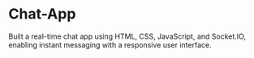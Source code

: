 # Chat-App
Built a real-time chat app using HTML, CSS, JavaScript, and Socket.IO, enabling instant messaging with a responsive user interface.
